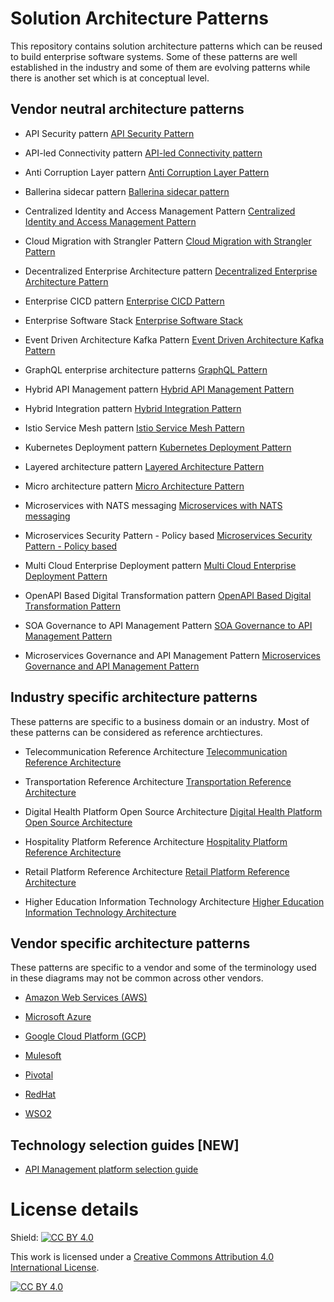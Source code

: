 # Solution Architecture Patterns
This repository contains solution architecture patterns which can be reused to build enterprise software systems. Some of these patterns are well established in the industry and some of them are evolving patterns while there is another set which is at conceptual level. 

## Vendor neutral architecture patterns

- API Security pattern
[API Security Pattern](vendor-neutral/API-Security-Pattern.md)

- API-led Connectivity pattern
[API-led Connectivity pattern](vendor-neutral/API-led-Connectivity-Pattern.md)

- Anti Corruption Layer pattern
[Anti Corruption Layer Pattern](vendor-neutral/Anti-Corruption-Layer-Pattern.md)

- Ballerina sidecar pattern
[Ballerina sidecar pattern](vendor-neutral/Ballerina-sidecar-pattern-microservices.md)

- Centralized Identity and Access Management Pattern
[Centralized Identity and Access Management Pattern](vendor-neutral/Centralized-Identity-Access-Management-Pattern.md)

- Cloud Migration with Strangler Pattern
[Cloud Migration with Strangler Pattern](vendor-neutral/Cloud-Migration-Strangler-Pattern.md)

- Decentralized Enterprise Architecture pattern
[Decentralized Enterprise Architecture Pattern](vendor-neutral/Decentralized-Enterpise-Architecture-Pattern.md)

- Enterprise CICD pattern
[Enterprise CICD Pattern](vendor-neutral/Enterprise-CICD-Pattern.md)

- Enterprise Software Stack
[Enterprise Software Stack](vendor-neutral/Enterprise-Software-Stack.md)

- Event Driven Architecture Kafka Pattern
[Event Driven Architecture Kafka Pattern](vendor-neutral/Event-Driven-Architecture-Kafka-Pattern.md)

- GraphQL enterprise architecture patterns
[GraphQL Pattern](vendor-neutral/GraphQL-Pattern.md)

- Hybrid API Management pattern
[Hybrid API Management Pattern](vendor-neutral/Hybrid-API-Management-Pattern.md)

- Hybrid Integration pattern
[Hybrid Integration Pattern](vendor-neutral/Hybrid-Integration-Pattern.md)

- Istio Service Mesh pattern
[Istio Service Mesh Pattern](vendor-neutral/Istio-Service-Mesh-Pattern.md)

- Kubernetes Deployment pattern
[Kubernetes Deployment Pattern](vendor-neutral/Kubernetes-Deployment-Pattern.md)

- Layered architecture pattern
[Layered Architecture Pattern](vendor-neutral/Layered-Architecture-Pattern.md)

- Micro architecture pattern
[Micro Architecture Pattern](vendor-neutral/Micro-Architecture-Pattern.md)

- Microservices with NATS messaging
[Microservices with NATS messaging](vendor-neutral/Microservices-with-NATS-messaging.md)

- Microservices Security Pattern - Policy based
[Microservices Security Pattern - Policy based](vendor-neutral/Microservices-Security-Pattern-Policy-Based.md)

- Multi Cloud Enterprise Deployment pattern
[Multi Cloud Enterprise Deployment Pattern](vendor-neutral/Multi-Cloud-Enterprise-Deployment-Pattern.md)

- OpenAPI Based Digital Transformation pattern
[OpenAPI Based Digital Transformation Pattern](vendor-neutral/OpenAPI-Based-Digital-Transformation-Pattern.md)

- SOA Governance to API Management Pattern
[SOA Governance to API Management Pattern](vendor-neutral/SOA-governance-to-API-management-pattern.md)

- Microservices Governance and API Management Pattern
[Microservices Governance and API Management Pattern](vendor-neutral/Microservices-Governance-And-API-Management.md)


## Industry specific architecture patterns
These patterns are specific to a business domain or an industry. Most of these patterns can be considered as reference archtiectures.

- Telecommunication Reference Architecture
[Telecommunication Reference Architecture](industry-specific/Telecommunication-reference-architecture-pattern.md)

- Transportation Reference Architecture
[Transportation Reference Architecture](industry-specific/Effective-ground-transportation-architecture-pattern.md)

- Digital Health Platform Open Source Architecture
[Digital Health Platform Open Source Architecture](industry-specific/Digital-Health-Platform-Open-Source-Architecture.md)

- Hospitality Platform Reference Architecture
[Hospitality Platform Reference Architecture](industry-specific/Hospitality-Platform-Reference-Architecture-WSO2.md)

- Retail Platform Reference Architecture
[Retail Platform Reference Architecture](industry-specific/future-retail-a-business-and-technical-architecture.md)

- Higher Education Information Technology Architecture [Higher Education Information Technology Architecture](industry-specific/Higher-Education-Information-Technology-Architecture.md)


## Vendor specific architecture patterns
These patterns are specific to a vendor and some of the terminology used in these diagrams may not be common across other vendors. 

- [Amazon Web Services (AWS)](vendor-specific/aws)

- [Microsoft Azure](vendor-specific/azure)

- [Google Cloud Platform (GCP)](vendor-specific/gcp)

- [Mulesoft](vendor-specific/mulesoft)

- [Pivotal](vendor-specific/pivotal)

- [RedHat](vendor-specific/redhat)

- [WSO2](vendor-specific/wso2)

## Technology selection guides [NEW]
- [API Management platform selection guide](technology-selection-guides/API-Management-Platform-selection-guide.md)

# License details

Shield: [![CC BY 4.0][cc-by-shield]][cc-by]

This work is licensed under a
[Creative Commons Attribution 4.0 International License][cc-by].

[![CC BY 4.0][cc-by-image]][cc-by]

[cc-by]: http://creativecommons.org/licenses/by/4.0/
[cc-by-image]: https://i.creativecommons.org/l/by/4.0/88x31.png
[cc-by-shield]: https://img.shields.io/badge/License-CC%20BY%204.0-lightgrey.svg
